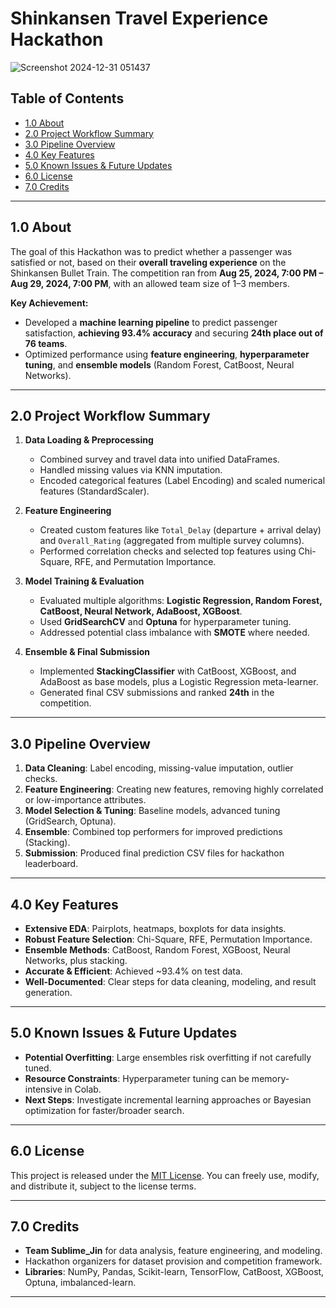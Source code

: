 # Shinkansen Travel Experience Hackathon
![Screenshot 2024-12-31 051437](https://github.com/user-attachments/assets/9246a5e8-1d36-4c44-b87b-a759b25836f3)
## Table of Contents
- [1.0 About](#10-about)
- [2.0 Project Workflow Summary](#20-project-workflow-summary)
- [3.0 Pipeline Overview](#30-pipeline-overview)
- [4.0 Key Features](#40-key-features)
- [5.0 Known Issues & Future Updates](#50-known-issues--future-updates)
- [6.0 License](#60-license)
- [7.0 Credits](#70-credits)

---

## 1.0 About
The goal of this Hackathon was to predict whether a passenger was satisfied or not, based on their **overall traveling experience** on the Shinkansen Bullet Train. The competition ran from **Aug 25, 2024, 7:00 PM – Aug 29, 2024, 7:00 PM**, with an allowed team size of 1–3 members.

**Key Achievement:**  
- Developed a **machine learning pipeline** to predict passenger satisfaction, **achieving 93.4% accuracy** and securing **24th place out of 76 teams**.  
- Optimized performance using **feature engineering**, **hyperparameter tuning**, and **ensemble models** (Random Forest, CatBoost, Neural Networks).

---

## 2.0 Project Workflow Summary
1. **Data Loading & Preprocessing**  
   - Combined survey and travel data into unified DataFrames.  
   - Handled missing values via KNN imputation.  
   - Encoded categorical features (Label Encoding) and scaled numerical features (StandardScaler).

2. **Feature Engineering**  
   - Created custom features like `Total_Delay` (departure + arrival delay) and `Overall_Rating` (aggregated from multiple survey columns).  
   - Performed correlation checks and selected top features using Chi-Square, RFE, and Permutation Importance.

3. **Model Training & Evaluation**  
   - Evaluated multiple algorithms: **Logistic Regression, Random Forest, CatBoost, Neural Network, AdaBoost, XGBoost**.  
   - Used **GridSearchCV** and **Optuna** for hyperparameter tuning.  
   - Addressed potential class imbalance with **SMOTE** where needed.

4. **Ensemble & Final Submission**  
   - Implemented **StackingClassifier** with CatBoost, XGBoost, and AdaBoost as base models, plus a Logistic Regression meta-learner.  
   - Generated final CSV submissions and ranked **24th** in the competition.

---

## 3.0 Pipeline Overview
1. **Data Cleaning**: Label encoding, missing-value imputation, outlier checks.  
2. **Feature Engineering**: Creating new features, removing highly correlated or low-importance attributes.  
3. **Model Selection & Tuning**: Baseline models, advanced tuning (GridSearch, Optuna).  
4. **Ensemble**: Combined top performers for improved predictions (Stacking).  
5. **Submission**: Produced final prediction CSV files for hackathon leaderboard.

---

## 4.0 Key Features
- **Extensive EDA**: Pairplots, heatmaps, boxplots for data insights.  
- **Robust Feature Selection**: Chi-Square, RFE, Permutation Importance.  
- **Ensemble Methods**: CatBoost, Random Forest, XGBoost, Neural Networks, plus stacking.  
- **Accurate & Efficient**: Achieved ~93.4% on test data.  
- **Well-Documented**: Clear steps for data cleaning, modeling, and result generation.

---

## 5.0 Known Issues & Future Updates
- **Potential Overfitting**: Large ensembles risk overfitting if not carefully tuned.  
- **Resource Constraints**: Hyperparameter tuning can be memory-intensive in Colab.  
- **Next Steps**: Investigate incremental learning approaches or Bayesian optimization for faster/broader search.

---

## 6.0 License
This project is released under the [MIT License](./LICENSE). You can freely use, modify, and distribute it, subject to the license terms.

---

## 7.0 Credits
- **Team Sublime_Jin** for data analysis, feature engineering, and modeling.  
- Hackathon organizers for dataset provision and competition framework.  
- **Libraries**: NumPy, Pandas, Scikit-learn, TensorFlow, CatBoost, XGBoost, Optuna, imbalanced-learn.

---
